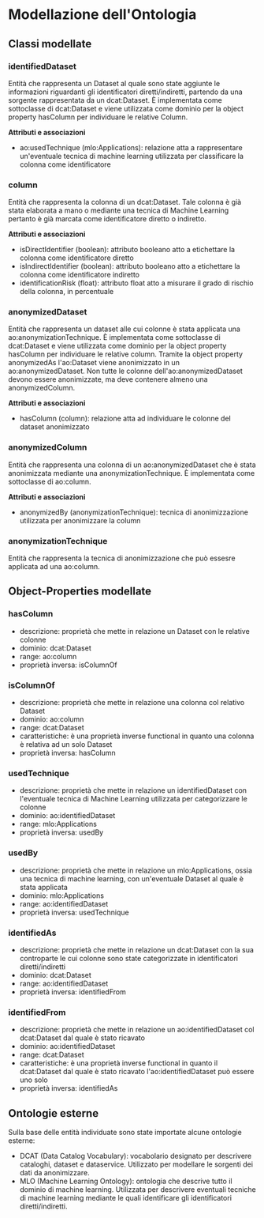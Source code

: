 # Modellazione dell'Ontologia

## Classi modellate

### identifiedDataset
Entità che rappresenta un Dataset al quale sono state aggiunte le informazioni riguardanti gli identificatori diretti/indiretti, partendo da una sorgente rappresentata da un dcat:Dataset.
È implementata come sottoclasse di dcat:Dataset e viene utilizzata come dominio per la object property hasColumn per individuare le relative Column.

**Attributi e associazioni**
- ao:usedTechnique (mlo:Applications): relazione atta a rappresentare un'eventuale tecnica di machine learning utilizzata per classificare la colonna come identificatore

### column
Entità che rappresenta la colonna di un dcat:Dataset. Tale colonna è già stata elaborata a mano o mediante una tecnica di Machine Learning pertanto è già marcata come identificatore diretto o indiretto.

**Attributi e associazioni**
- isDirectIdentifier (boolean): attributo booleano atto a etichettare la colonna come identificatore diretto 
- isIndirectIdentifier (boolean): attributo booleano atto a etichettare la colonna come identificatore indiretto
- identificationRisk (float): attributo float atto a misurare il grado di rischio della colonna, in percentuale

### anonymizedDataset
Entità che rappresenta un dataset alle cui colonne è stata applicata una ao:anonymizationTechnique. 
È implementata come sottoclasse di dcat:Dataset e viene utilizzata come dominio per la object property hasColumn per individuare le relative column. Tramite la object property anonymizedAs l'ao:Dataset viene anonimizzato in un ao:anonymizedDataset. Non tutte le colonne dell'ao:anonymizedDataset devono essere anonimizzate, ma deve contenere almeno una anonymizedColumn.

**Attributi e associazioni**
- hasColumn (column): relazione atta ad individuare le colonne del dataset anonimizzato

### anonymizedColumn
Entità che rappresenta una colonna di un ao:anonymizedDataset che è stata anonimizzata mediante una anonymizationTechnique. È implementata come sottoclasse di ao:column.

**Attributi e associazioni**
- anonymizedBy (anonymizationTechnique): tecnica di anonimizzazione utilizzata per anonimizzare la column

### anonymizationTechnique
Entità che rappresenta la tecnica di anonimizzazione che può essesre applicata ad una ao:column.

## Object-Properties modellate

### hasColumn
- descrizione: proprietà che mette in relazione un Dataset con le relative colonne
- dominio: dcat:Dataset
- range: ao:column
- proprietà inversa: isColumnOf

### isColumnOf
- descrizione: proprietà che mette in relazione una colonna col relativo Dataset
- dominio: ao:column
- range: dcat:Dataset
- caratteristiche: è una proprietà inverse functional in quanto una colonna è relativa ad un solo Dataset
- proprietà inversa: hasColumn

### usedTechnique
- descrizione: proprietà che mette in relazione un identifiedDataset con l'eventuale tecnica di Machine Learning utilizzata per categorizzare le colonne
- dominio: ao:identifiedDataset
- range: mlo:Applications
- proprietà inversa: usedBy

### usedBy
- descrizione: proprietà che mette in relazione un mlo:Applications, ossia una tecnica di machine learning, con un'eventuale Dataset al quale è stata applicata 
- dominio: mlo:Applications
- range: ao:identifiedDataset
- proprietà inversa: usedTechnique

### identifiedAs
- descrizione: proprietà che mette in relazione un dcat:Dataset con la sua controparte le cui colonne sono state categorizzate in identificatori diretti/indiretti
- dominio: dcat:Dataset
- range: ao:identifiedDataset
- proprietà inversa: identifiedFrom

### identifiedFrom
- descrizione: proprietà che mette in relazione un ao:identifiedDataset col dcat:Dataset dal quale è stato ricavato
- dominio: ao:identifiedDataset
- range: dcat:Dataset
- caratteristiche: è una proprietà inverse functional in quanto il dcat:Dataset dal quale è stato ricavato l'ao:identifiedDataset può essere uno solo
- proprietà inversa: identifiedAs

## Ontologie esterne
Sulla base delle entità individuate sono state importate alcune ontologie esterne:
- DCAT (Data Catalog Vocabulary): vocabolario designato per descrivere cataloghi, dataset e dataservice. Utilizzato per modellare le sorgenti dei dati da anonimizzare.
- MLO (Machine Learning Ontology): ontologia che descrive tutto il dominio di machine learning. Utilizzata per descrivere eventuali tecniche di machine learning mediante le quali identificare gli identificatori diretti/indiretti.
